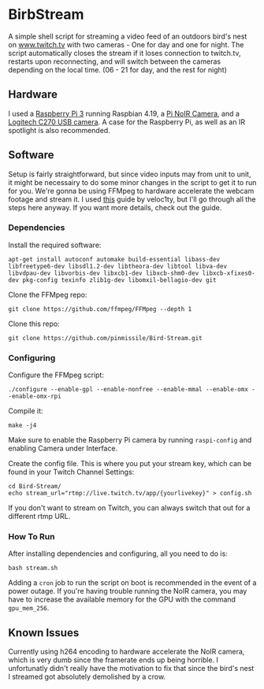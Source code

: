 # BirbStream
A simple shell script for streaming a video feed of an outdoors bird's nest on www.twitch.tv with two cameras - One for day and one for night. The script automatically closes the stream if it loses connection to twitch.tv, restarts upon reconnecting, and will switch between the cameras depending on the local time. (06 - 21 for day, and the rest for night)
## Hardware
I used a [Raspberry Pi 3](https://www.raspberrypi.org/products/raspberry-pi-3-model-b/) running Raspbian 4.19, a [Pi NoIR Camera](https://www.raspberrypi.org/products/pi-noir-camera-v2/), and a [Logitech C270 USB camera](https://www.amazon.com/Logitech-Desktop-Widescreen-Calling-Recording/dp/B004FHO5Y6). A case for the Raspberry Pi, as well as an IR spotlight is also recommended.
## Software
Setup is fairly straightforward, but since video inputs may from unit to unit, it might be necessairy to do some minor changes in the script to get it to run for you. We're gonna be using FFMpeg to hardware accelerate the webcam footage and stream it. I used [this]([https://blog.veloc1ty.de/2018/10/29/raspberry-pi-3-stream-webcam-to-twitch/](https://blog.veloc1ty.de/2018/10/29/raspberry-pi-3-stream-webcam-to-twitch/)) guide by veloc1ty, but I'll go through all the steps here anyway. If you want more details, check out the guide.
### Dependencies
Install the required software:
```
apt-get install autoconf automake build-essential libass-dev libfreetype6-dev libsdl1.2-dev libtheora-dev libtool libva-dev libvdpau-dev libvorbis-dev libxcb1-dev libxcb-shm0-dev libxcb-xfixes0-dev pkg-config texinfo zlib1g-dev libomxil-bellagio-dev git
```
Clone the FFMpeg repo:
```
git clone https://github.com/ffmpeg/FFMpeg --depth 1
```
Clone this repo:
```
git clone https://github.com/pinmissile/Bird-Stream.git
```
### Configuring
Configure the FFMpeg script:
```
./configure --enable-gpl --enable-nonfree --enable-mmal --enable-omx --enable-omx-rpi
```
Compile it:
```
make -j4
```
Make sure to enable the Raspberry Pi camera by running `raspi-config` and enabling Camera under Interface.

Create the config file. This is where you put your stream key, which can be found in your Twitch Channel Settings:
```
cd Bird-Stream/
echo stream_url="rtmp://live.twitch.tv/app/{yourlivekey}" > config.sh
```
If you don't want to stream on Twitch, you can always switch that out for a different rtmp URL.
### How To Run
After installing dependencies and configuring, all you need to do is:
``` 
bash stream.sh
```
Adding a `cron` job to run the script on boot is recommended in the event of a power outage. 
If you're having trouble running the NoIR camera, you may have to increase the available memory for the GPU with the command `gpu_mem_256`.

## Known Issues
Currently using h264 encoding to hardware accelerate the NoIR camera, which is very dumb since the framerate ends up being horrible. I unfortunatly didn't really have the motivation to fix that since the bird's nest I streamed got absolutely demolished by a crow.